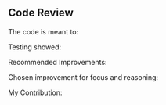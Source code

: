 ## Code Review

The code is meant to:

Testing showed:

Recommended Improvements:

Chosen improvement for focus and reasoning:

My Contribution:
